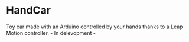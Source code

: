 # HandCar
Toy car made with an Arduino controlled by your hands thanks to a Leap Motion controller. - In delevopment - 
